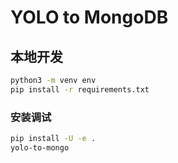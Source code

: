 # YOLO to MongoDB

## 本地开发

```bash
python3 -m venv env
pip install -r requirements.txt
```

### 安装调试

```bash
pip install -U -e .
yolo-to-mongo
```
